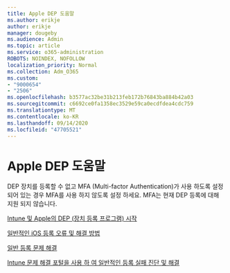 ```yaml
---
title: Apple DEP 도움말
ms.author: erikje
author: erikje
manager: dougeby
ms.audience: Admin
ms.topic: article
ms.service: o365-administration
ROBOTS: NOINDEX, NOFOLLOW
localization_priority: Normal
ms.collection: Adm_O365
ms.custom:
- "9000654"
- "2506"
ms.openlocfilehash: b3577ac32be31b213feb172b76843ba884b42a03
ms.sourcegitcommit: c6692ce0fa1358ec3529e59ca0ecdfdea4cdc759
ms.translationtype: MT
ms.contentlocale: ko-KR
ms.lasthandoff: 09/14/2020
ms.locfileid: "47705521"
---
```

# <a name="help-with-apple-dep"></a>Apple DEP 도움말

DEP 장치를 등록할 수 없고 MFA (Multi-factor Authentication)가 사용 하도록 설정 되어 있는 경우 MFA를 사용 하지 않도록 설정 하세요. MFA는 현재 DEP 등록에 대해 지원 되지 않습니다.

[Intune 및 Apple의 DEP (장치 등록 프로그램) 시작](https://docs.microsoft.com/intune/enrollment/device-enrollment-program-enroll-ios)

[일반적인 iOS 등록 오류 및 해결 방법](https://docs.microsoft.com/intune/enrollment/troubleshoot-ios-enrollment-errors)

[일반 등록 문제 해결](https://docs.microsoft.com/intune/enrollment/troubleshoot-device-enrollment-in-intune)

[Intune 문제 해결 포털을 사용 하 여 일반적인 등록 실패 진단 및 해결](https://docs.microsoft.com/intune/fundamentals/help-desk-operators)



